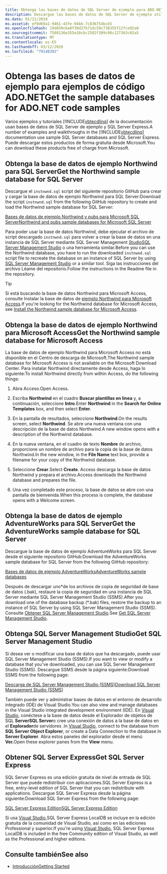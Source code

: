 ```yaml
---
title: Obtenga las bases de datos de SQL Server de ejemplo para ADO.NET ejemplos de código
description: Descargue las bases de datos de SQL Server de ejemplo utilizadas en los ejemplos de código de la documentación de ADO.NET, así como SQL Server y las herramientas de administración
ms.date: 01/11/2019
ms.assetid: ef9d69a1-9461-43fe-94bb-7c836754bcb5
ms.openlocfilehash: 19d659cbe8f39d27b71dc59c738355f12fce92a0
ms.sourcegitcommit: 7588136e355e10cbc2582f389c90c127363c02a5
ms.translationtype: MT
ms.contentlocale: es-ES
ms.lasthandoff: 03/12/2020
ms.locfileid: "79148392"
---
```

# <a name="get-the-sample-databases-for-adonet-code-samples"></a><span data-ttu-id="22006-103">Obtenga las bases de datos de ejemplo para ejemplos de código ADO.NET</span><span class="sxs-lookup"><span data-stu-id="22006-103">Get the sample databases for ADO.NET code samples</span></span>

<span data-ttu-id="22006-104">Varios ejemplos y tutoriales [!INCLUDE[vbtecdlinq](../../../../../../includes/vbtecdlinq-md.md)] de la documentación usan bases de datos de SQL Server de ejemplo y SQL Server Express.</span><span class="sxs-lookup"><span data-stu-id="22006-104">A number of examples and walkthroughs in the [!INCLUDE[vbtecdlinq](../../../../../../includes/vbtecdlinq-md.md)] documentation use sample SQL Server databases and SQL Server Express.</span></span> <span data-ttu-id="22006-105">Puede descargar estos productos de forma gratuita desde Microsoft.</span><span class="sxs-lookup"><span data-stu-id="22006-105">You can download these products free of charge from Microsoft.</span></span>

## <a name="get-the-northwind-sample-database-for-sql-server"></a><span data-ttu-id="22006-106">Obtenga la base de datos de ejemplo Northwind para SQL Server</span><span class="sxs-lookup"><span data-stu-id="22006-106">Get the Northwind sample database for SQL Server</span></span>

<span data-ttu-id="22006-107">Descargue el `instnwnd.sql` script del siguiente repositorio GitHub para crear y cargar la base de datos de ejemplo Northwind para SQL Server:</span><span class="sxs-lookup"><span data-stu-id="22006-107">Download the script `instnwnd.sql` from the following GitHub repository to create and load the Northwind sample database for SQL Server:</span></span>

[<span data-ttu-id="22006-108">Bases de datos de ejemplo Northwind y pubs para Microsoft SQL Server</span><span class="sxs-lookup"><span data-stu-id="22006-108">Northwind and pubs sample databases for Microsoft SQL Server</span></span>](https://github.com/Microsoft/sql-server-samples/tree/master/samples/databases/northwind-pubs)

<span data-ttu-id="22006-109">Para poder usar la base de datos Northwind, debe ejecutar el archivo de script descargado `instnwnd.sql` para volver a crear la base de datos en una instancia de SQL Server mediante SQL Server Management [StudioSQL Server Management Studio](#get_ssms) o una herramienta similar.</span><span class="sxs-lookup"><span data-stu-id="22006-109">Before you can use the Northwind database, you have to run the downloaded `instnwnd.sql` script file to recreate the database on an instance of SQL Server by using [SQL Server Management Studio](#get_ssms) or a similar tool.</span></span> <span data-ttu-id="22006-110">Siga las instrucciones del archivo Léame del repositorio.</span><span class="sxs-lookup"><span data-stu-id="22006-110">Follow the instructions in the Readme file in the repository.</span></span>

> [!TIP]
> <span data-ttu-id="22006-111">Si está buscando la base de datos Northwind para Microsoft Access, consulte Instalar la base de datos de [ejemplo Northwind para Microsoft Access](#northwind_access).</span><span class="sxs-lookup"><span data-stu-id="22006-111">If you're looking for the Northwind database for Microsoft Access, see [Install the Northwind sample database for Microsoft Access](#northwind_access).</span></span>

## <a name="get-the-northwind-sample-database-for-microsoft-access"></a><a name="northwind_access"></a><span data-ttu-id="22006-112">Obtenga la base de datos de ejemplo Northwind para Microsoft Access</span><span class="sxs-lookup"><span data-stu-id="22006-112">Get the Northwind sample database for Microsoft Access</span></span>

<span data-ttu-id="22006-113">La base de datos de ejemplo Northwind para Microsoft Access no está disponible en el Centro de descarga de Microsoft.</span><span class="sxs-lookup"><span data-stu-id="22006-113">The Northwind sample database for Microsoft Access is not available on the Microsoft Download Center.</span></span> <span data-ttu-id="22006-114">Para instalar Northwind directamente desde Access, haga lo siguiente:</span><span class="sxs-lookup"><span data-stu-id="22006-114">To install Northwind directly from within Access, do the following things:</span></span>

1. <span data-ttu-id="22006-115">Abra Acceso.</span><span class="sxs-lookup"><span data-stu-id="22006-115">Open Access.</span></span>

1. <span data-ttu-id="22006-116">Escriba **Northwind** en el cuadro **Buscar plantillas en línea** y, a continuación, seleccione **Intro**.</span><span class="sxs-lookup"><span data-stu-id="22006-116">Enter **Northwind** in the **Search for Online Templates** box, and then select **Enter**.</span></span>

1. <span data-ttu-id="22006-117">En la pantalla de resultados, seleccione **Northwind**.</span><span class="sxs-lookup"><span data-stu-id="22006-117">On the results screen, select **Northwind**.</span></span> <span data-ttu-id="22006-118">Se abre una nueva ventana con una descripción de la base de datos Northwind.</span><span class="sxs-lookup"><span data-stu-id="22006-118">A new window opens with a description of the Northwind database.</span></span>

1. <span data-ttu-id="22006-119">En la nueva ventana, en el cuadro de texto **Nombre** de archivo, proporcione un nombre de archivo para la copia de la base de datos Northwind.</span><span class="sxs-lookup"><span data-stu-id="22006-119">In the new window, in the **File Name** text box, provide a filename for your copy of the Northwind database.</span></span>

1. <span data-ttu-id="22006-120">Seleccione **Crear**.</span><span class="sxs-lookup"><span data-stu-id="22006-120">Select **Create**.</span></span> <span data-ttu-id="22006-121">Access descarga la base de datos Northwind y prepara el archivo.</span><span class="sxs-lookup"><span data-stu-id="22006-121">Access downloads the Northwind database and prepares the file.</span></span>

1. <span data-ttu-id="22006-122">Una vez completado este proceso, la base de datos se abre con una pantalla de bienvenida.</span><span class="sxs-lookup"><span data-stu-id="22006-122">When this process is complete, the database opens with a Welcome screen.</span></span>

## <a name="get-the-adventureworks-sample-database-for-sql-server"></a><span data-ttu-id="22006-123">Obtenga la base de datos de ejemplo AdventureWorks para SQL Server</span><span class="sxs-lookup"><span data-stu-id="22006-123">Get the AdventureWorks sample database for SQL Server</span></span>

<span data-ttu-id="22006-124">Descargue la base de datos de ejemplo AdventureWorks para SQL Server desde el siguiente repositorio GitHub:</span><span class="sxs-lookup"><span data-stu-id="22006-124">Download the AdventureWorks sample database for SQL Server from the following GitHub repository:</span></span>

[<span data-ttu-id="22006-125">Bases de datos de ejemplo AdventureWorks</span><span class="sxs-lookup"><span data-stu-id="22006-125">AdventureWorks sample databases</span></span>](https://github.com/Microsoft/sql-server-samples/releases/tag/adventureworks)

<span data-ttu-id="22006-126">Después de descargar uno\*de los archivos de copia de seguridad de base de datos (.bak), restaure la copia de seguridad en una instancia de SQL Server mediante SQL Server Management Studio (SSMS).</span><span class="sxs-lookup"><span data-stu-id="22006-126">After you download one of the database backup (\*.bak) files, restore the backup to an instance of SQL Server by using SQL Server Management Studio (SSMS).</span></span> <span data-ttu-id="22006-127">Consulte [Obtener SQL Server Management Studio](#get_ssms).</span><span class="sxs-lookup"><span data-stu-id="22006-127">See [Get SQL Server Management Studio](#get_ssms).</span></span>

## <a name="get-sql-server-management-studio"></a><a name="get_ssms"></a><span data-ttu-id="22006-128">Obtenga SQL Server Management Studio</span><span class="sxs-lookup"><span data-stu-id="22006-128">Get SQL Server Management Studio</span></span>
<span data-ttu-id="22006-129">Si desea ver o modificar una base de datos que ha descargado, puede usar SQL Server Management Studio (SSMS).</span><span class="sxs-lookup"><span data-stu-id="22006-129">If you want to view or modify a database that you've downloaded, you can use SQL Server Management Studio (SSMS).</span></span> <span data-ttu-id="22006-130">Descargue SSMS desde la página siguiente:</span><span class="sxs-lookup"><span data-stu-id="22006-130">Download SSMS from the following page:</span></span>

[<span data-ttu-id="22006-131">Descarga de SQL Server Management Studio (SSMS)</span><span class="sxs-lookup"><span data-stu-id="22006-131">Download SQL Server Management Studio (SSMS)</span></span>](/sql/ssms/download-sql-server-management-studio-ssms)

<span data-ttu-id="22006-132">También puede ver y administrar bases de datos en el entorno de desarrollo integrado (IDE) de Visual Studio.</span><span class="sxs-lookup"><span data-stu-id="22006-132">You can also view and manage databases in the Visual Studio integrated development environment (IDE).</span></span> <span data-ttu-id="22006-133">En [Visual Studio](https://www.visualstudio.com/downloads/?utm_medium=microsoft&utm_source=docs.microsoft.com&utm_campaign=button+cta&utm_content=download+vs2017), conéctese a la base de datos desde el Explorador de objetos de SQL **ServerSQL Server**o cree una conexión de datos a la base de datos en el **Explorador**de servidores .</span><span class="sxs-lookup"><span data-stu-id="22006-133">In [Visual Studio](https://www.visualstudio.com/downloads/?utm_medium=microsoft&utm_source=docs.microsoft.com&utm_campaign=button+cta&utm_content=download+vs2017), connect to the database from **SQL Server Object Explorer**, or create a Data Connection to the database in **Server Explorer**.</span></span> <span data-ttu-id="22006-134">Abra estos paneles del explorador desde el menú **Ver.**</span><span class="sxs-lookup"><span data-stu-id="22006-134">Open these explorer panes from the **View** menu.</span></span>

## <a name="get-sql-server-express"></a><a name="get_sql"></a><span data-ttu-id="22006-135">Obtener SQL Server Express</span><span class="sxs-lookup"><span data-stu-id="22006-135">Get SQL Server Express</span></span>

<span data-ttu-id="22006-136">SQL Server Express es una edición gratuita de nivel de entrada de SQL Server que puede redistribuir con aplicaciones.</span><span class="sxs-lookup"><span data-stu-id="22006-136">SQL Server Express is a free, entry-level edition of SQL Server that you can redistribute with applications.</span></span> <span data-ttu-id="22006-137">Descargue SQL Server Express desde la página siguiente:</span><span class="sxs-lookup"><span data-stu-id="22006-137">Download SQL Server Express from the following page:</span></span>
  
[<span data-ttu-id="22006-138">SQL Server Express Edition</span><span class="sxs-lookup"><span data-stu-id="22006-138">SQL Server Express Edition</span></span>](https://www.microsoft.com/sql-server/sql-server-editions-express)

<span data-ttu-id="22006-139">Si usa [Visual Studio,](https://www.visualstudio.com/downloads/?utm_medium=microsoft&utm_source=docs.microsoft.com&utm_campaign=button+cta&utm_content=download+vs2017)SQL Server Express LocalDB se incluye en la edición gratuita de la comunidad de Visual Studio, así como en las ediciones Professional y superior.</span><span class="sxs-lookup"><span data-stu-id="22006-139">If you're using [Visual Studio](https://www.visualstudio.com/downloads/?utm_medium=microsoft&utm_source=docs.microsoft.com&utm_campaign=button+cta&utm_content=download+vs2017), SQL Server Express LocalDB is included in the free Community edition of Visual Studio, as well as the Professional and higher editions.</span></span>  

## <a name="see-also"></a><span data-ttu-id="22006-140">Consulte también</span><span class="sxs-lookup"><span data-stu-id="22006-140">See also</span></span>

- [<span data-ttu-id="22006-141">Introducción</span><span class="sxs-lookup"><span data-stu-id="22006-141">Getting Started</span></span>](getting-started.md)
